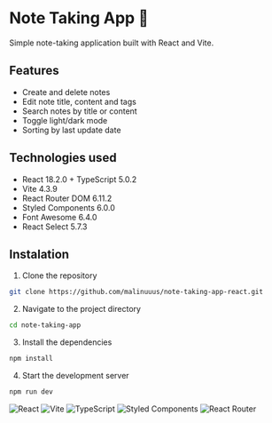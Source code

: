 # Note Taking App 📝
Simple note-taking application built with React and Vite.

## Features
- Create and delete notes
- Edit note title, content and tags
- Search notes by title or content
- Toggle light/dark mode
- Sorting by last update date

## Technologies used
- React 18.2.0 + TypeScript 5.0.2
- Vite 4.3.9
- React Router DOM 6.11.2
- Styled Components 6.0.0
- Font Awesome 6.4.0
- React Select 5.7.3

## Instalation
1. Clone the repository
```bash
git clone https://github.com/malinuuus/note-taking-app-react.git
```
2. Navigate to the project directory
```bash
cd note-taking-app
```
3. Install the dependencies
```bash
npm install
```
4. Start the development server
```bash
npm run dev
```

![React](https://img.shields.io/badge/react-%2320232a.svg?style=for-the-badge&logo=react&logoColor=%2361DAFB&style=flat)
![Vite](https://img.shields.io/badge/vite-%23646CFF.svg?style=for-the-badge&logo=vite&logoColor=white&style=flat)
![TypeScript](https://img.shields.io/badge/typescript-%23007ACC.svg?style=for-the-badge&logo=typescript&logoColor=white&style=flat)
![Styled Components](https://img.shields.io/badge/styled--components-DB7093?style=for-the-badge&logo=styled-components&logoColor=white&style=flat)
![React Router](https://img.shields.io/badge/React_Router-CA4245?style=for-the-badge&logo=react-router&logoColor=white&style=flat)